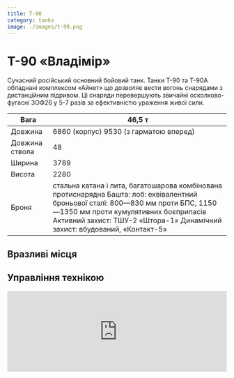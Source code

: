 ```yaml
---
title: T-90
category: tanks
image: ./images/t-90.png
---
```


# Т-90 «Владімір»

Cучасний російський основний бойовий танк. Танки Т-90 та Т-90А обладнані комплексом «Айнет» що дозволяє вести вогонь снарядами з дистанційним підривом. Ці снаряди перевершують звичайні осколково-фугасні 3ОФ26 у 5-7 разів за ефективністю ураження живої сили.

Вага | 46,5 т
------ | ------
Довжина | 6860 (корпус) 9530 (з гарматою вперед)
Довжина cтвола | 48
Ширина | 3789
Висота | 2280
Броня |   стальна катана і лита, багатошарова комбінована протиснарядна Башта: лоб: еквівалентний броньової сталі: 800—830 мм проти БПС, 1150—1350 мм проти кумулятивних боєприпасів Активний захист: ТШУ-2 «Штора-1» Динамічний захист: вбудований, «Контакт-5»  

## Вразливі місця

## Управління технікою
  <iframe width="100%" height="185" src="https://www.youtube.com/embed/tSag6zL3o3k" title="YouTube video player" frameborder="0" allow="accelerometer; autoplay; clipboard-write; encrypted-media; gyroscope; picture-in-picture" allowfullscreen></iframe>
